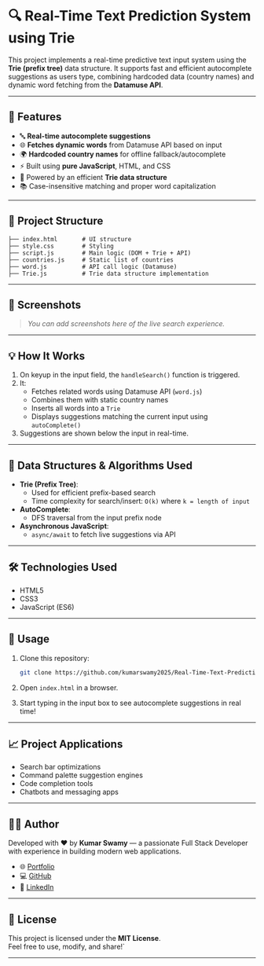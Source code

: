 
# 🔍 Real-Time Text Prediction System using Trie

This project implements a real-time predictive text input system using the **Trie (prefix tree)** data structure. It supports fast and efficient autocomplete suggestions as users type, combining hardcoded data (country names) and dynamic word fetching from the **Datamuse API**.

---

## 🚀 Features

- 🔤 **Real-time autocomplete suggestions**
- 🌐 **Fetches dynamic words** from Datamuse API based on input
- 🌍 **Hardcoded country names** for offline fallback/autocomplete
- ⚡ Built using **pure JavaScript**, HTML, and CSS
- 🧠 Powered by an efficient **Trie data structure**
- 📚 Case-insensitive matching and proper word capitalization

---

## 📁 Project Structure

```text
├── index.html       # UI structure
├── style.css        # Styling
├── script.js        # Main logic (DOM + Trie + API)
├── countries.js     # Static list of countries
├── word.js          # API call logic (Datamuse)
├── Trie.js          # Trie data structure implementation
```

---

## 📸 Screenshots

> _You can add screenshots here of the live search experience._

---

## 💡 How It Works

1. On keyup in the input field, the `handleSearch()` function is triggered.
2. It:
   - Fetches related words using Datamuse API (`word.js`)
   - Combines them with static country names
   - Inserts all words into a `Trie`
   - Displays suggestions matching the current input using `autoComplete()`
3. Suggestions are shown below the input in real-time.

---

## 🧠 Data Structures & Algorithms Used

- **Trie (Prefix Tree)**:
  - Used for efficient prefix-based search
  - Time complexity for search/insert: `O(k)` where `k = length of input`
- **AutoComplete**:
  - DFS traversal from the input prefix node
- **Asynchronous JavaScript**:
  - `async/await` to fetch live suggestions via API

---

## 🛠️ Technologies Used

- HTML5
- CSS3
- JavaScript (ES6)


---

## 📝 Usage

1. Clone this repository:
   ```bash
   git clone https://github.com/kumarswamy2025/Real-Time-Text-Prediction-System.git
   ```

2. Open `index.html` in a browser.

3. Start typing in the input box to see autocomplete suggestions in real time!

---

## 📈 Project Applications

- Search bar optimizations  
- Command palette suggestion engines  
- Code completion tools  
- Chatbots and messaging apps

---

## 👨‍💻 Author

Developed with ❤️ by **Kumar Swamy** — a passionate Full Stack Developer with experience in building modern web applications.

- 🌐 [Portfolio](https://portfolio-frontend-g4v2.onrender.com/)
- 💻 [GitHub](https://github.com/kumarswamy2025)
- 💼 [LinkedIn](https://www.linkedin.com/in/kumar-swamy-239623247/)

---

## 📄 License

This project is licensed under the **MIT License**.  
Feel free to use, modify, and share!`

---

